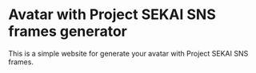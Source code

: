 # Avatar with Project SEKAI SNS frames generator

This is a simple website for generate your avatar with Project SEKAI SNS frames.